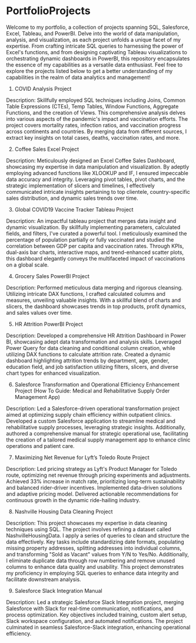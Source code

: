 # PortfolioProjects

Welcome to my portfolio, a collection of projects spanning SQL, Salesforce, Excel, Tableau, and PowerBI. Delve into the world of data manipulation, analysis, and visualization, as each project unfolds a unique facet of my expertise. From crafting intricate SQL queries to harnessing the power of Excel's functions, and from designing captivating Tableau visualizations to orchestrating dynamic dashboards in PowerBI, this repository encapsulates the essence of my capabilities as a versatile data enthusiast. Feel free to explore the projects listed below to get a better understanding of my capabilities in the realm of data analytics and management!

1. COVID Analysis Project

Description: Skillfully employed SQL techniques including Joins, Common Table Expressions (CTEs), Temp Tables, Window Functions, Aggregate Functions, and the creation of Views. This comprehensive analysis delves into various aspects of the pandemic's impact and vaccination efforts. The project covers mortality rates, infection ratios, and vaccination progress across continents and countries. By merging data from different sources, I extract key insights on total cases, deaths, vaccination rates, and more. 

2. Coffee Sales Excel Project

Description: Meticulously designed an Excel Coffee Sales Dashboard, showcasing my expertise in data manipulation and visualization. By adeptly employing advanced functions like XLOOKUP and IF, I ensured impeccable data accuracy and integrity. Leveraging pivot tables, pivot charts, and the strategic implementation of slicers and timelines, I effectively communicated intricate insights pertaining to top clientele, country-specific sales distribution, and dynamic sales trends over time.

3. Global COVID19 Vaccine Tracker Tableau Project

Description: An impactful tableau project that merges data insight and dynamic visualization. By skillfully implementing parameters, calculated fields, and filters, I've curated a powerful tool. I meticulously examined the percentage of population partially or fully vaccinated and studied the correlation between GDP per capita and vaccination rates. Through KPIs, dual-axis bar charts, interactive maps, and trend-enhanced scatter plots, this dashboard elegantly conveys the multifaceted impact of vaccinations on a global scale.

4. Grocery Sales PowerBI Project

Description: Performed meticulous data merging and rigorous cleansing. Utilizing intricate DAX functions, I crafted calculated columns and measures, unveiling valuable insights. With a skillful blend of charts and slicers, the dashboard showcases trends in top products, profit dynamics, and sales values over time.

5. HR Attrition PowerBI Project 

Description: Developed a comprehensive HR Attrition Dashboard in Power BI, showcasing adept data transformation and analysis skills. Leveraged Power Query for data cleaning and conditional column creation, while utilizing DAX functions to calculate attrition rate. Created a dynamic dashboard highlighting attrition trends by department, age, gender, education field, and job satisfaction utilizing filters, slicers, and diverse chart types for enhanced visualization.

6. Salesforce Transformation and Operational Efficiency Enhancement Project (How To Guide: Medical and Rehabilitative Supply Order Management App)

Description: Led a Salesforce-driven operational transformation project aimed at optimizing supply chain efficiency within outpatient clinics. Developed a custom Salesforce application to streamline medical and rehabilitative supply processes, leveraging strategic insights. Additionally, authored a comprehensive manual for strategic operational use, facilitating the creation of a tailored medical supply management app to enhance clinic operations and patient care.

7. Maximizing Net Revenue for Lyft’s Toledo Route Project

Description: Led pricing strategy as Lyft's Product Manager for Toledo route, optimizing net revenue through pricing experiments and adjustments. Achieved 33% increase in match rate, prioritizing long-term sustainability and balanced rider-driver incentives. Implemented data-driven solutions and adaptive pricing model. Delivered actionable recommendations for continuous growth in the dynamic ride-hailing industry.

8. Nashville Housing Data Cleaning Project

Description: This project showcases my expertise in data cleaning techniques using SQL. The project involves refining a dataset called NashvilleHousingData. I apply a series of queries to clean and structure the data effectively. Key tasks include standardizing date formats, populating missing property addresses, splitting addresses into individual columns, and transforming "Sold as Vacant" values from Y/N to Yes/No. Additionally, I eliminate duplicate data through row numbering and remove unused columns to enhance data quality and usability. This project demonstrates my proficiency in employing SQL queries to enhance data integrity and facilitate downstream analysis.

9. Salesforce Slack Integration Manual

Description: Led a strategic Salesforce Slack Integration project, merging Salesforce with Slack for real-time communication, notifications, and process optimization. Key objectives included training, custom alert setup, Slack workspace configuration, and automated notifications. The project culminated in seamless Salesforce-Slack integration, enhancing operational efficiency.
